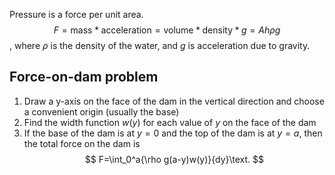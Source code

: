 
Pressure is a force per unit area.
$$
F=\text{mass}*\text{acceleration}=\text{volume}*\text{density}*g=Ah\rho g
$$
, where $\rho$ is the density of the water, and $g$ is acceleration due to gravity.

## Force-on-dam problem
1. Draw a y-axis on the face of the dam in the vertical direction and choose a convenient origin (usually the base)
2. Find the width function $w(y)$ for each value of $y$ on the face of the dam
3. If the base of the dam is at $y=0$ and the top of the dam is at $y=a$, then the total force on the dam is
$$
F=\int_0^a{\rho g(a-y)w(y)}{dy}\text.
$$